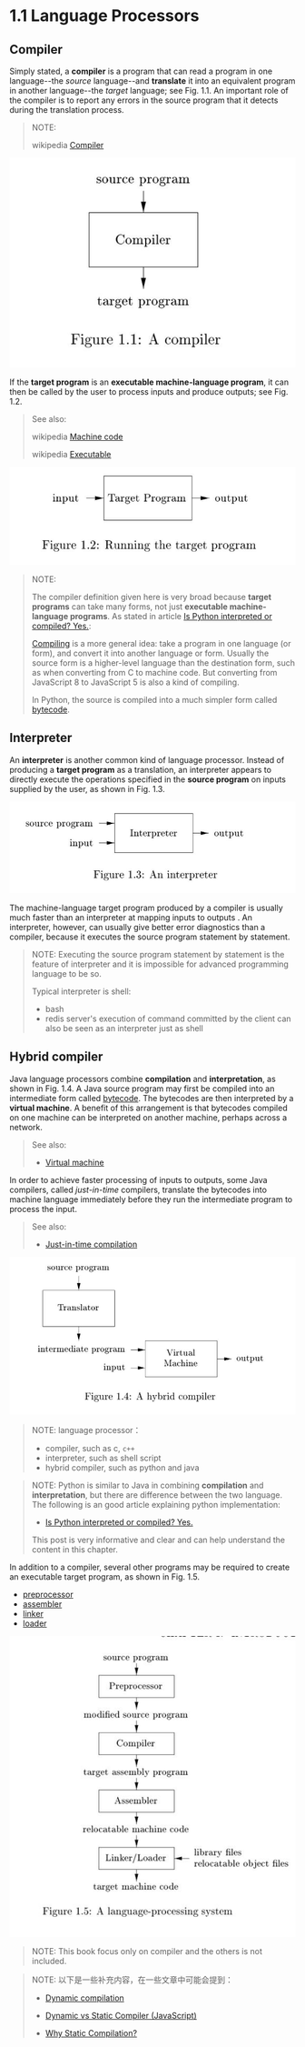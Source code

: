 # 1.1 Language Processors

## Compiler

Simply stated, a **compiler** is a program that can read a program in one language--the *source* language--and **translate** it into an equivalent program in another language--the *target* language; see Fig. 1.1. An important role of the compiler is to report any errors in the source program that it detects during the translation process.

> NOTE: 
>
> wikipedia [Compiler](https://en.wikipedia.org/wiki/Compiler)

![](./Figure1.1-A-compiler.jpg)

If the **target program** is an **executable machine-language program**, it can then be called by the user to process inputs and produce outputs; see Fig. 1.2.

> See also: 
>
> wikipedia [Machine code](https://en.wikipedia.org/wiki/Machine_code)
>
> wikipedia [Executable](https://en.wikipedia.org/wiki/Executable)



![](./Figure1.2-Running-the-target-program.jpg)

> NOTE: 
>
> The compiler definition given here is very broad because **target programs** can take many forms, not just **executable machine-language programs**. As stated in article [Is Python interpreted or compiled? Yes.](https://nedbatchelder.com/blog/201803/is_python_interpreted_or_compiled_yes.html):
>
> [Compiling](https://en.wikipedia.org/wiki/Compiler) is a more general idea: take a program in one language (or form), and convert it into another language or form. Usually the source form is a higher-level language than the destination form, such as when converting from C to machine code. But converting from JavaScript 8 to JavaScript 5 is also a kind of compiling.
>
> In Python, the source is compiled into a much simpler form called [bytecode](https://en.wikipedia.org/wiki/Bytecode). 

## Interpreter

An **interpreter** is another common kind of language processor. Instead of producing a **target program** as a translation, an interpreter appears to directly execute the operations specified in the **source program** on inputs supplied by the user, as shown in Fig. 1.3.

![](./Figure1.3An-interpreter.jpg)

The machine-language target program produced by a compiler is usually much faster than an interpreter at mapping inputs to outputs . An interpreter, however, can usually give better error diagnostics than a compiler, because it executes the source program statement by statement.

> NOTE: Executing the source program statement by statement is the feature of interpreter and it is impossible for advanced programming language to be so. 
>
> Typical interpreter is shell:
>
> - bash 
> - redis server's execution of command committed by the client can also be seen as an interpreter just as shell

## Hybrid compiler

Java language processors combine **compilation** and **interpretation**, as shown in Fig. 1.4. A Java source program may first be compiled into an intermediate form called [bytecode](https://en.wikipedia.org/wiki/Bytecode). The bytecodes are then interpreted by a **virtual machine**. A benefit of this arrangement is that bytecodes compiled on one machine can be interpreted on another machine, perhaps across a network.

> See also:
>
> - [Virtual machine](https://en.wikipedia.org/wiki/Virtual_machine)

In order to achieve faster processing of inputs to outputs, some Java compilers, called *just-in-time* compilers, translate the bytecodes into machine language immediately before they run the intermediate program to process the input. 

> See also: 
>
> - [Just-in-time compilation](https://en.wikipedia.org/wiki/Just-in-time_compilation)

![](./Figure1.4A-hybrid-compiler.jpg)



> NOTE: language processor：
>
> - compiler, such as c, `c++`
> - interpreter, such as shell script
> - hybrid compiler, such as python and java 



> NOTE: Python is similar to Java in combining **compilation** and **interpretation**, but there are difference between the two language. The following is an good article explaining python implementation:
>
> - [Is Python interpreted or compiled? Yes.](https://nedbatchelder.com/blog/201803/is_python_interpreted_or_compiled_yes.html)
>
> This post is very informative and clear and can help understand the content in this chapter.



In addition to a compiler, several other programs may be required to create an executable target program, as shown in Fig. 1.5. 

- [preprocessor](https://en.wikipedia.org/wiki/Preprocessor)
- [assembler](https://en.wikipedia.org/wiki/Assembly_language#Assembler)
- [linker](https://en.wikipedia.org/wiki/Linker_(computing))
- [loader](https://en.wikipedia.org/wiki/Loader_(computing))



![](./Figure1.5A-language-processing-system.jpg)

> NOTE: This book focus only on compiler and the others is not included.



> NOTE: 以下是一些补充内容，在一些文章中可能会提到：
>
> - [Dynamic compilation](https://en.wikipedia.org/wiki/Dynamic_compilation)
>
> - [Dynamic vs Static Compiler (JavaScript)](https://stackoverflow.com/questions/7180763/dynamic-vs-static-compiler-javascript)
>
> - [Why Static Compilation?](https://www.usenix.org/legacy/publications/library/proceedings/jvm02/yu/yu_html/node3.html)